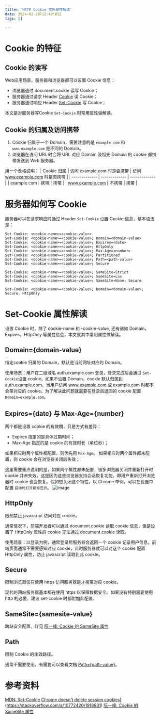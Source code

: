 ```yaml
---
title: 'HTTP Cookie 常用属性解读'
date: 2024-02-28T12:49:01Z
tags: []

---
```


# Cookie 的特征
## Cookie 的读写
Web应用场景，服务器和浏览器都可以设置 Cookie 信息：
- 浏览器通过 document.cookie 读写 Cookie；
- 服务器通过请求 Header [Cookie](https://developer.mozilla.org/en-US/docs/Web/HTTP/Headers/Cookie) 读 Cookie；
- 服务器通过响应 Header [Set-Cookie](https://developer.mozilla.org/en-US/docs/Web/HTTP/Headers/Set-Cookie) 写 Cookie；

本文是对服务器写Cookie `Set-Cookie` 时常用属性做解读。

## Cookie 的归属及访问携带
1. Cookie 归属于一个 Domain，需要注意的是 `example.com` 和 `www.example.com` 是不同的 Domain。
2. 浏览器在访问 URL 时会将 URL 对应 Domain 及祖先 Domain 的 cookie 都携带发送到 Web 服务器。

用一个表格说明：
| Cookie 归属  | 访问 example.com 时是否携带 | 访问 www.example.com 时是否携带 |
| ------------- | ------------- | ------------- |
| example.com  | 携带 | 携带 |
| www.example.com | 不携带  | 携带 |


# 服务器如何写 Cookie 
服务器可以在请求响应时通过 Header `Set-Cookie` 设置 Cookie 信息，基本语法是：

```
Set-Cookie: <cookie-name>=<cookie-value>
Set-Cookie: <cookie-name>=<cookie-value>; Domain=<domain-value>
Set-Cookie: <cookie-name>=<cookie-value>; Expires=<date>
Set-Cookie: <cookie-name>=<cookie-value>; HttpOnly
Set-Cookie: <cookie-name>=<cookie-value>; Max-Age=<number>
Set-Cookie: <cookie-name>=<cookie-value>; Partitioned
Set-Cookie: <cookie-name>=<cookie-value>; Path=<path-value>
Set-Cookie: <cookie-name>=<cookie-value>; Secure

Set-Cookie: <cookie-name>=<cookie-value>; SameSite=Strict
Set-Cookie: <cookie-name>=<cookie-value>; SameSite=Lax
Set-Cookie: <cookie-name>=<cookie-value>; SameSite=None; Secure

Set-Cookie: <cookie-name>=<cookie-value>; Domain=<domain-value>; Secure; HttpOnly
```

# Set-Cookie 属性解读
设置 Cookie 时，除了 cookie-name 和 -cookie-value, 还有诸如 Domain，Expires，HttpOnly 等属性信息，本文就其中常用属性做解读。

## Domain={domain-value}
指定cookie 归属的 Domain，默认是当前网址对应的 Domain。

使用场景：用户在二级域名 auth.example.com 登录，登录完成后会通过 `Set-Cookie`设置 cookie，如果不设置 Domain，cookie 默认归属到 auth.example.com，当用户访问 www.example.com 或 example.com 时都不会带对应的 cookie。为了解决此问题就需要在登录后返回的 cookie 配置 `Domain=example.com`。

## Expires={date} 与 Max-Age={number}
两个都是设置 cookie 的有效期，只是方式有差异：
- Expires 指定的是具体过期时间；
- Max-Age 指定的是 cookie 的有效时长（单位秒）；

如果相应时两个属性都配置，则优先用 `Max-Age`。
如果相应时两个属性都未配置，则 cookie 会在浏览器关闭后失效；

这里需要重点说明的是，如果两个属性都未配置，很多浏览器关闭并重新打开时 cookie 并未失效，这是因为这些浏览器支持会话恢复功能，即用户重新打开浏览器时 cookie 也会恢复。假如想关闭这个特性，以 Chrome 举例，可以在设置中配置 `启动时打开新标签页`。
![image](https://github.com/isayme/blog/assets/1747852/f0276d1b-ae47-40c3-b4d7-f08da61e588c)

## HttpOnly
限制禁止 javascript 访问对应 cookie。

通常情况下，前端开发者可以通过 document.cookie 读取 cookie 信息，但是设置了 HttpOnly 属性的 cookie 无法通过 document.cookie 读取。

使用场景：以登录为例，通常登录后服务器会返回一个 cookie 记录用户信息，前端页面通常不需要感知对应 cookie，此时服务器就可以对这个 cookie 配置 HttpOnly 属性，防止 javascript 读取到此 cookie。

## Secure
限制浏览器仅在使用 https 访问服务器是才携带对应 cookie。

现代的网站服务器基本都在使用 https 以保障数据安全。如果没有特别需要使用 http 的必要，建议 set-cookie 时都附加此配置。

## SameSite={samesite-value}
跨站安全配置。详见 [阮一峰: Cookie 的 SameSite 属性](https://www.ruanyifeng.com/blog/2019/09/cookie-samesite.html)

## Path
限制 Cookie 的生效路径。

通常不需要使用，有需要可以查看文档 [Path={path-value}](https://developer.mozilla.org/en-US/docs/Web/HTTP/Headers/Set-Cookie#pathpath-value)。

# 参考资料
[MDN: Set-Cookie](https://developer.mozilla.org/en-US/docs/Web/HTTP/Headers/Set-Cookie)
[Chrome doesn't delete session cookies](https://stackoverflow.com/questions/10617954/chrome-doesnt-delete-session-cookies)](https://stackoverflow.com/a/10772420/1918831)
[阮一峰: Cookie 的 SameSite 属性](https://www.ruanyifeng.com/blog/2019/09/cookie-samesite.html)

